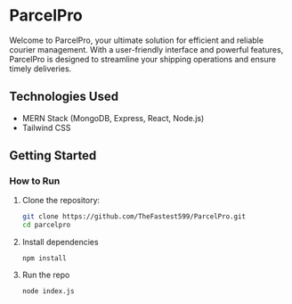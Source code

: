 # ParcelPro

Welcome to ParcelPro, your ultimate solution for efficient and reliable courier management. With a user-friendly interface and powerful features, ParcelPro is designed to streamline your shipping operations and ensure timely deliveries.

## Technologies Used

- MERN Stack (MongoDB, Express, React, Node.js)
- Tailwind CSS

## Getting Started

### How to Run

1. Clone the repository:

   ```sh
   git clone https://github.com/TheFastest599/ParcelPro.git
   cd parcelpro
   ```

2. Install dependencies

   ```
   npm install
   ```

3. Run the repo
   ```
   node index.js
   ```
